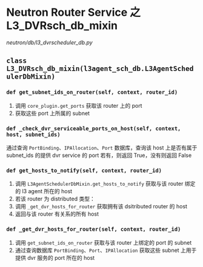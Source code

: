 # Neutron Router Service 之 L3_DVRsch_db_mixin

*neutron/db/l3_dvrscheduler_db.py*

## `class L3_DVRsch_db_mixin(l3agent_sch_db.L3AgentSchedulerDbMixin)`

### `def get_subnet_ids_on_router(self, context, router_id)`

1. 调用 `core_plugin.get_ports` 获取该 router 上的 port
2. 获取这些 port 上所属的 subnet

### `def _check_dvr_serviceable_ports_on_host(self, context, host, subnet_ids)`

通过查询 `PortBinding`、`IPAllocation`、`Port` 数据库，查询该 host 上是否有属于 subnet_ids 的提供 dvr service 的 port
若有，则返回 True，没有则返回 False

### `def get_hosts_to_notify(self, context, router_id)`

1. 调用 `L3AgentSchedulerDbMixin.get_hosts_to_notify` 获取与该 router 绑定的 l3 agent 所在的 host
2. 若该 router 为 distributed 类型：
 1. 调用 `_get_dvr_hosts_for_router` 获取拥有该 dsitributed router 的 host
 2. 返回与该 router 有关系的所有 host

### `def _get_dvr_hosts_for_router(self, context, router_id)`

1. 调用 `get_subnet_ids_on_router` 获取与该 router 上绑定的 port 的 subnet
2. 通过查询数据库 `PortBinding`、`Port`、`IPAllocation` 获取这些 subnet 上用于提供 dvr 服务的 port 所在的 host



